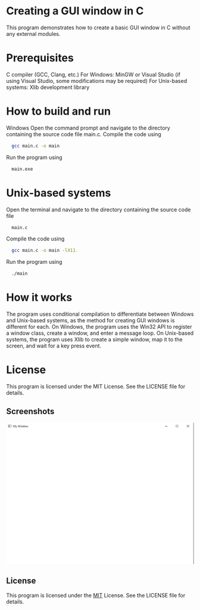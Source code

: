 # Creating a GUI window in C
This program demonstrates how to create a basic GUI window in C without any external modules.

# Prerequisites
C compiler (GCC, Clang, etc.)
For Windows: MinGW or Visual Studio (if using Visual Studio, some modifications may be required)
For Unix-based systems: Xlib development library
# How to build and run
Windows
Open the command prompt and navigate to the directory containing the source code file main.c.
Compile the code using
```bash
  gcc main.c -o main
```
Run the program using 
```bash
  main.exe
```
# Unix-based systems
Open the terminal and navigate to the directory containing the source code file 
```bash
  main.c
```
Compile the code using
```bash
  gcc main.c -o main -lX11.
```
Run the program using
```bash
  ./main
```
# How it works
The program uses conditional compilation to differentiate between Windows and Unix-based systems, as the method for creating GUI windows is different for each.
On Windows, the program uses the Win32 API to register a window class, create a window, and enter a message loop. On Unix-based systems, the program uses Xlib to create a simple window, map it to the screen, and wait for a key press event.

# License
This program is licensed under the MIT License. See the LICENSE file for details.

## Screenshots

![App Screenshot](/screenshort.png)

## License

This program is licensed under the [MIT](https://choosealicense.com/licenses/mit/) License. See the LICENSE file for details.
